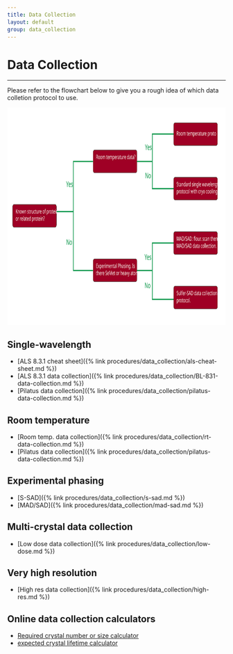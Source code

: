 ```yaml
---
title: Data Collection
layout: default
group: data_collection
---
```


# Data Collection

---

Please refer to the flowchart below to give you a rough idea of which data colletion protocol to use.

<img src="/assets/images/dc-flow.svg" alt="flowchart" width="1000" height="500" class="responsive" />

## Single-wavelength

* [ALS 8.3.1 cheat sheet]({% link procedures/data_collection/als-cheat-sheet.md %})
* [ALS 8.3.1 data collection]({% link procedures/data_collection/BL-831-data-collection.md %})
* [Pilatus data collection]({% link procedures/data_collection/pilatus-data-collection.md %})

## Room temperature

* [Room temp. data collection]({% link procedures/data_collection/rt-data-collection.md %})
* [Pilatus data collection]({% link procedures/data_collection/pilatus-data-collection.md %})

## Experimental phasing

* [S-SAD]({% link procedures/data_collection/s-sad.md %})
* [MAD/SAD]({% link procedures/data_collection/mad-sad.md %})

## Multi-crystal data collection

* [Low dose data collection]({% link procedures/data_collection/low-dose.md %})

## Very high resolution

* [High res data collection]({% link procedures/data_collection/high-res.md %})

## Online data collection calculators

* [Required crystal number or size calculator](https://bl831.als.lbl.gov/xtalsize.html)
* [expected crystal lifetime calculator](https://bl831.als.lbl.gov/xtallife.html)
